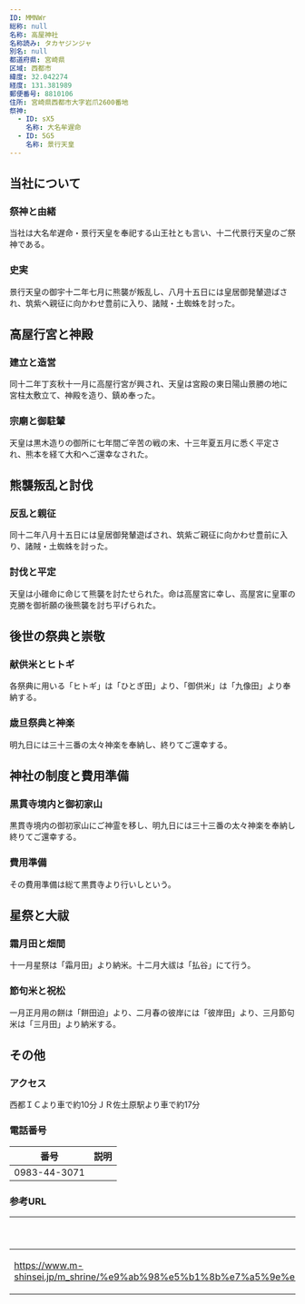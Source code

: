 ```yaml
---
ID: MMNWr
総称: null
名称: 高屋神社
名称読み: タカヤジンジャ
別名: null
都道府県: 宮崎県
区域: 西都市
緯度: 32.042274
経度: 131.381989
郵便番号: 8810106
住所: 宮崎県西都市大字岩爪2600番地
祭神:
  - ID: sX5
    名称: 大名牟遅命
  - ID: 5G5
    名称: 景行天皇
---
```


## 当社について

### 祭神と由緒

当社は大名牟遅命・景行天皇を奉祀する山王社とも言い、十二代景行天皇のご祭神である。

### 史実

景行天皇の御宇十二年七月に熊襲が叛乱し、八月十五日には皇居御発輦遊ばされ、筑紫へ親征に向かわせ豊前に入り、諸賊・土蜘蛛を討った。

## 高屋行宮と神殿

### 建立と造営

同十二年丁亥秋十一月に高屋行宮が興され、天皇は宮殿の東日陽山景勝の地に宮柱太敷立て、神殿を造り、鎮め奉った。

### 宗廟と御駐輦

天皇は黒木造りの御所に七年間ご辛苦の戦の末、十三年夏五月に悉く平定され、熊本を経て大和へご還幸なされた。

## 熊襲叛乱と討伐

### 反乱と親征

同十二年八月十五日には皇居御発輦遊ばされ、筑紫ご親征に向かわせ豊前に入り、諸賊・土蜘蛛を討った。

### 討伐と平定

天皇は小碓命に命じて熊襲を討たせられた。命は高屋宮に幸し、高屋宮に皇軍の克勝を御祈願の後熊襲を討ち平げられた。

## 後世の祭典と崇敬

### 献供米とヒトギ

各祭典に用いる「ヒトギ」は「ひとぎ田」より、「御供米」は「九像田」より奉納する。

### 歳旦祭典と神楽

明九日には三十三番の太々神楽を奉納し、終りてご還幸する。

## 神社の制度と費用準備

### 黒貫寺境内と御初家山

黒貫寺境内の御初家山にご神霊を移し、明九日には三十三番の太々神楽を奉納し終りてご還幸する。

### 費用準備

その費用準備は総て黒貫寺より行いしという。

## 星祭と大祓

### 霜月田と畑間

十一月星祭は「霜月田」より納米。十二月大祓は「払谷」にて行う。

### 節句米と祝松

一月正月用の餅は「餅田迫」より、二月春の彼岸には「彼岸田」より、三月節句米は「三月田」より納米する。

## その他

### アクセス

西都ＩＣより車で約10分ＪＲ佐土原駅より車で約17分

### 電話番号

| 番号         | 説明 |
| ------------ | ---- |
| 0983-44-3071 |      |

### 参考URL

| URL                                                                                                                                                                                 | 説明   |
| ----------------------------------------------------------------------------------------------------------------------------------------------------------------------------------- | ------ |
| https://www.m-shinsei.jp/m_shrine/%e9%ab%98%e5%b1%8b%e7%a5%9e%e7%a4%be%ef%bc%88%e3%81%9f%e3%81%8b%e3%82%84%e3%81%98%e3%82%93%e3%81%98%e3%82%83%ef%bc%89%e8%a5%bf%e9%83%bd%e5%b8%82/ | 神社庁 |
